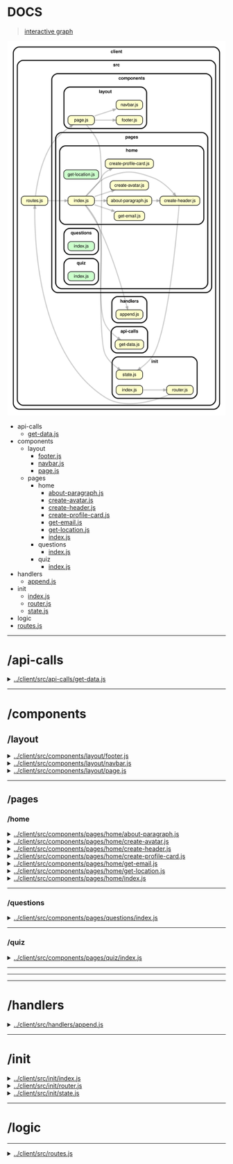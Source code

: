 <!-- BEGIN TITLE -->

# DOCS

<!-- END TITLE -->

<!-- BEGIN TREE -->

> [interactive graph](./dependency-graph.html)

![dependency graph](./dependency-graph.svg)

<!-- END TREE -->

<!-- BEGIN TOC -->

- api-calls
  - [get-data.js](#clientsrcapi-callsget-datajs)
- components
  - layout
    - [footer.js](#clientsrccomponentslayoutfooterjs)
    - [navbar.js](#clientsrccomponentslayoutnavbarjs)
    - [page.js](#clientsrccomponentslayoutpagejs)
  - pages
    - home
      - [about-paragraph.js](#clientsrccomponentspageshomeabout-paragraphjs)
      - [create-avatar.js](#clientsrccomponentspageshomecreate-avatarjs)
      - [create-header.js](#clientsrccomponentspageshomecreate-headerjs)
      - [create-profile-card.js](#clientsrccomponentspageshomecreate-profile-cardjs)
      - [get-email.js](#clientsrccomponentspageshomeget-emailjs)
      - [get-location.js](#clientsrccomponentspageshomeget-locationjs)
      - [index.js](#clientsrccomponentspageshomeindexjs)
    - questions
      - [index.js](#clientsrccomponentspagesquestionsindexjs)
    - quiz
      - [index.js](#clientsrccomponentspagesquizindexjs)
- handlers
  - [append.js](#clientsrchandlersappendjs)
- init
  - [index.js](#clientsrcinitindexjs)
  - [router.js](#clientsrcinitrouterjs)
  - [state.js](#clientsrcinitstatejs)
- logic
- [routes.js](#clientsrcroutesjs)

---

<!-- END TOC -->

<!-- BEGIN DOCS -->

# /api-calls

<details><summary><a href="../../client/src/api-calls/get-data.js" id="clientsrcapi-callsget-datajs">../client/src/api-calls/get-data.js</a></summary>

</details>

---

# /components

## /layout

<details><summary><a href="../../client/src/components/layout/footer.js" id="clientsrccomponentslayoutfooterjs">../client/src/components/layout/footer.js</a></summary>

<a name="footer"></a>

## footer ⇒ <code>HTMLDivElement</code>

The shared footer.

**Returns**: <code>HTMLDivElement</code> - A rendered footer element.

</details>

<details><summary><a href="../../client/src/components/layout/navbar.js" id="clientsrccomponentslayoutnavbarjs">../client/src/components/layout/navbar.js</a></summary>

<a name="navbar"></a>

## navbar ⇒ <code>HTMLDivElement</code>

The shared navbar.

**Returns**: <code>HTMLDivElement</code> - A rendered nav bar element.

</details>

<details><summary><a href="../../client/src/components/layout/page.js" id="clientsrccomponentslayoutpagejs">../client/src/components/layout/page.js</a></summary>

<a name="page"></a>

## page ⇒ <code>HTMLDivElement</code>

The page layout component.

**Returns**: <code>HTMLDivElement</code> - A rendered page element.  
**Throws**:

- <code>TypeError</code> When the bodyComponent is not a function or DOM element.

| Param         | Type                                              | Description                           |
| ------------- | ------------------------------------------------- | ------------------------------------- |
| bodyComponent | <code>function</code> \| <code>HTMLElement</code> | The body for the newly rendered page. |

</details>

---

## /pages

### /home

<details><summary><a href="../../client/src/components/pages/home/about-paragraph.js" id="clientsrccomponentspageshomeabout-paragraphjs">../client/src/components/pages/home/about-paragraph.js</a></summary>

</details>

<details><summary><a href="../../client/src/components/pages/home/create-avatar.js" id="clientsrccomponentspageshomecreate-avatarjs">../client/src/components/pages/home/create-avatar.js</a></summary>

</details>

<details><summary><a href="../../client/src/components/pages/home/create-header.js" id="clientsrccomponentspageshomecreate-headerjs">../client/src/components/pages/home/create-header.js</a></summary>

</details>

<details><summary><a href="../../client/src/components/pages/home/create-profile-card.js" id="clientsrccomponentspageshomecreate-profile-cardjs">../client/src/components/pages/home/create-profile-card.js</a></summary>

</details>

<details><summary><a href="../../client/src/components/pages/home/get-email.js" id="clientsrccomponentspageshomeget-emailjs">../client/src/components/pages/home/get-email.js</a></summary>

</details>

<details><summary><a href="../../client/src/components/pages/home/get-location.js" id="clientsrccomponentspageshomeget-locationjs">../client/src/components/pages/home/get-location.js</a></summary>

</details>

<details><summary><a href="../../client/src/components/pages/home/index.js" id="clientsrccomponentspageshomeindexjs">../client/src/components/pages/home/index.js</a></summary>

<a name="home"></a>

## home ⇒ <code>HTMLDivElement</code>

The home page.

**Returns**: <code>HTMLDivElement</code> - A rendered home page.

</details>

---

### /questions

<details><summary><a href="../../client/src/components/pages/questions/index.js" id="clientsrccomponentspagesquestionsindexjs">../client/src/components/pages/questions/index.js</a></summary>

<a name="questions"></a>

## questions ⇒ <code>HTMLDivElement</code>

The questions page.

**Returns**: <code>HTMLDivElement</code> - A rendered questions page.

</details>

---

### /quiz

<details><summary><a href="../../client/src/components/pages/quiz/index.js" id="clientsrccomponentspagesquizindexjs">../client/src/components/pages/quiz/index.js</a></summary>

<a name="quiz"></a>

## quiz ⇒ <code>HTMLDivElement</code>

The quiz page.

**Returns**: <code>HTMLDivElement</code> - A rendered quiz page.

</details>

---

---

---

# /handlers

<details><summary><a href="../../client/src/handlers/append.js" id="clientsrchandlersappendjs">../client/src/handlers/append.js</a></summary>

</details>

---

# /init

<details><summary><a href="../../client/src/init/index.js" id="clientsrcinitindexjs">../client/src/init/index.js</a></summary>

</details>

<details><summary><a href="../../client/src/init/router.js" id="clientsrcinitrouterjs">../client/src/init/router.js</a></summary>

</details>

<details><summary><a href="../../client/src/init/state.js" id="clientsrcinitstatejs">../client/src/init/state.js</a></summary>

</details>

---

# /logic

---

<details><summary><a href="../../client/src/routes.js" id="clientsrcroutesjs">../client/src/routes.js</a></summary>

<a name="module_routes"></a>

## routes

Defines the route URLs, names and callbacks.

</details>

<!-- END DOCS -->
